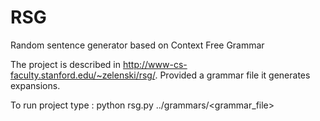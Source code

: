 # RSG
Random sentence generator based on Context Free Grammar

The project is described in http://www-cs-faculty.stanford.edu/~zelenski/rsg/. Provided a grammar file it generates expansions.

To run project type : python rsg.py ../grammars/<grammar_file>
